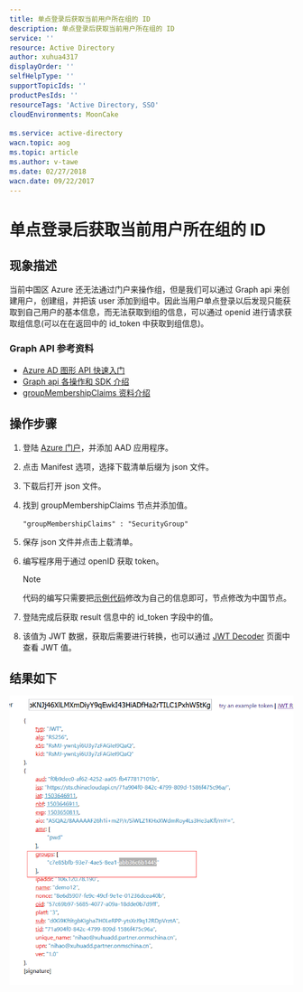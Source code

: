 ```yaml
---
title: 单点登录后获取当前用户所在组的 ID
description: 单点登录后获取当前用户所在组的 ID
service: ''
resource: Active Directory
author: xuhua4317
displayOrder: ''
selfHelpType: ''
supportTopicIds: ''
productPesIds: ''
resourceTags: 'Active Directory, SSO'
cloudEnvironments: MoonCake

ms.service: active-directory
wacn.topic: aog
ms.topic: article
ms.author: v-tawe
ms.date: 02/27/2018
wacn.date: 09/22/2017
---
```

# 单点登录后获取当前用户所在组的 ID

## 现象描述

当前中国区 Azure 还无法通过门户来操作组，但是我们可以通过 Graph api 来创建用户，创建组，并把该 user 添加到组中。因此当用户单点登录以后发现只能获取到自己用户的基本信息，而无法获取到组的信息，可以通过 openid 进行请求获取组信息(可以在在返回中的 id_token 中获取到组信息)。
 
### Graph API 参考资料

- [Azure AD 图形 API 快速入门](https://docs.azure.cn/zh-cn/active-directory/develop/active-directory-graph-api-quickstart)
- [Graph api 各操作和 SDK 介绍](https://msdn.microsoft.com/Library/Azure/Ad/Graph/api/api-catalog)
- [groupMembershipClaims 资料介绍](http://www.dushyantgill.com/blog/2014/12/10/authorization-cloud-applications-using-ad-groups/)

## 操作步骤

1. 登陆 [Azure 门户](https://portal.azure.cn)，并添加 AAD 应用程序。
2. 点击 Manifest 选项，选择下载清单后缀为 json 文件。
3. 下载后打开 json 文件。
4. 找到 groupMembershipClaims 节点并添加值。

    `"groupMembershipClaims" : "SecurityGroup"`

5. 保存 json 文件并点击上载清单。
6. 编写程序用于通过 openID 获取 token。

    > [!NOTE]
    > 代码的编写只需要把[示例代码](https://github.com/Azure-Samples/active-directory-java-webapp-openidconnect)修改为自己的信息即可，节点修改为中国节点。

7. 登陆完成后获取 result 信息中的 id_token 字段中的值。
8. 该值为 JWT 数据，获取后需要进行转换，也可以通过 [JWT Decoder](http://jwt.calebb.net/) 页面中查看 JWT 值。

## 结果如下
 
![result](media/aog-active-directory-sso-get-group-id/result.png)
